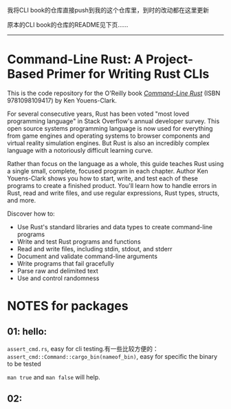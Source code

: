 我将CLI book的仓库直接push到我的这个仓库里，到时的改动都在这里更新

原本的CLI book的仓库的README见下页……

---

# Command-Line Rust: A Project-Based Primer for Writing Rust CLIs

This is the code repository for the O'Reilly book [_Command-Line Rust_](https://learning.oreilly.com/library/view/command-line-rust/9781098109424/) (ISBN 9781098109417) by Ken Youens-Clark.

For several consecutive years, Rust has been voted "most loved programming language" in Stack Overflow's annual developer survey. This open source systems programming language is now used for everything from game engines and operating systems to browser components and virtual reality simulation engines. But Rust is also an incredibly complex language with a notoriously difficult learning curve.

Rather than focus on the language as a whole, this guide teaches Rust using a single small, complete, focused program in each chapter. Author Ken Youens-Clark shows you how to start, write, and test each of these programs to create a finished product. You'll learn how to handle errors in Rust, read and write files, and use regular expressions, Rust types, structs, and more.

Discover how to:

* Use Rust's standard libraries and data types to create command-line programs
* Write and test Rust programs and functions
* Read and write files, including stdin, stdout, and stderr
* Document and validate command-line arguments
* Write programs that fail gracefully
* Parse raw and delimited text
* Use and control randomness


# NOTES for packages

## 01: hello:

`assert_cmd.rs`, easy for cli testing.有一些比较方便的：
`assert_cmd::Command::cargo_bin(nameof_bin)`, easy for specific the binary to be tested

`man true` and `man false` will help. 

## 02: 



